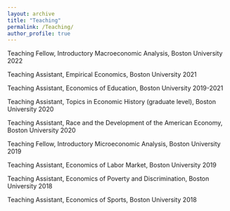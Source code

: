 ```yaml
---
layout: archive
title: "Teaching"
permalink: /Teaching/
author_profile: true
---
```


Teaching Fellow, Introductory Macroeconomic Analysis, Boston University 2022

Teaching Assistant, Empirical Economics, Boston University 2021

Teaching Assistant, Economics of Education, Boston University 2019-2021

Teaching Assistant, Topics in Economic History (graduate level), Boston University 2020

Teaching Assistant, Race and the Development of the American Economy, Boston University 2020

Teaching Fellow, Introductory Microeconomic Analysis, Boston University 2019

Teaching Assistant, Economics of Labor Market, Boston University 2019 

Teaching Assistant, Economics of Poverty and Discrimination, Boston University 2018

Teaching Assistant, Economics of Sports, Boston University 2018


